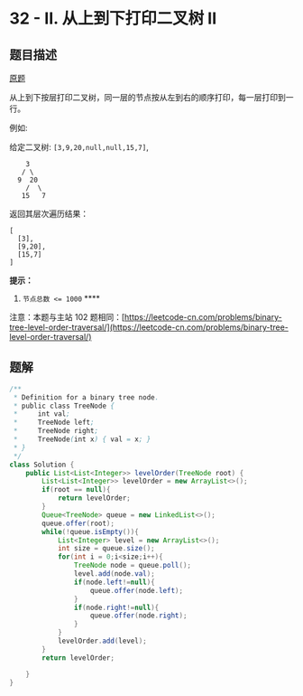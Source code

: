 # 32 - II. 从上到下打印二叉树 II

## 题目描述

[原题](https://leetcode-cn.com/problems/cong-shang-dao-xia-da-yin-er-cha-shu-ii-lcof/)

从上到下按层打印二叉树，同一层的节点按从左到右的顺序打印，每一层打印到一行。

例如:  

给定二叉树: `[3,9,20,null,null,15,7]`,  


```text
    3
   / \
  9  20
    /  \
   15   7
```

返回其层次遍历结果：

```text
[
  [3],
  [9,20],
  [15,7]
]
```

**提示：**

1. `节点总数 <= 1000` ****

注意：本题与主站 102 题相同：[https://leetcode-cn.com/problems/binary-tree-level-order-traversal/](https://leetcode-cn.com/problems/binary-tree-level-order-traversal/)  


## 题解

```java
/**
 * Definition for a binary tree node.
 * public class TreeNode {
 *     int val;
 *     TreeNode left;
 *     TreeNode right;
 *     TreeNode(int x) { val = x; }
 * }
 */
class Solution {
    public List<List<Integer>> levelOrder(TreeNode root) {
        List<List<Integer>> levelOrder = new ArrayList<>();
        if(root == null){
            return levelOrder;
        }
        Queue<TreeNode> queue = new LinkedList<>();
        queue.offer(root);
        while(!queue.isEmpty()){
            List<Integer> level = new ArrayList<>();
            int size = queue.size();
            for(int i = 0;i<size;i++){
                TreeNode node = queue.poll();
                level.add(node.val);
                if(node.left!=null){
                    queue.offer(node.left);
                }
                if(node.right!=null){
                    queue.offer(node.right);
                }
            }
            levelOrder.add(level);
        }
        return levelOrder;

    }
}
```



